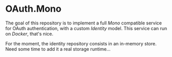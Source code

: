 # OAuth.Mono

The goal of this repository is to implement a full *Mono* compatible service for OAuth authentication, with a custom *Identity* model. This service can run on *Docker*, that's nice.

For the moment, the identity repository consists in an in-memory store. Need some time to add it a real storage runtime...
